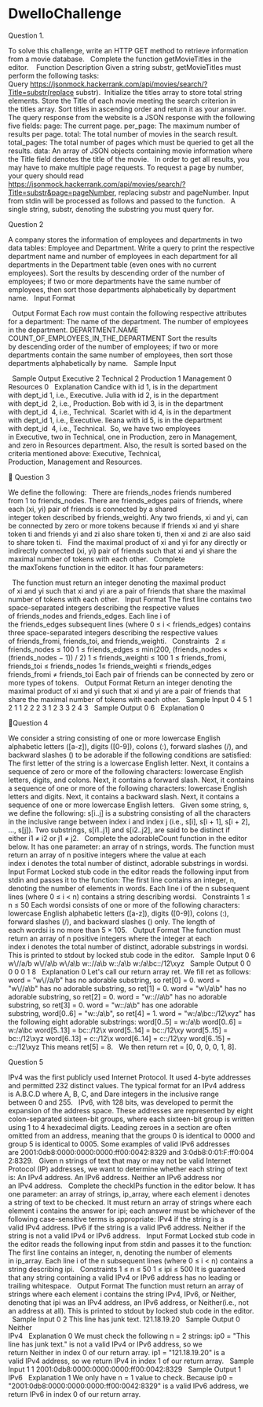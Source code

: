 # DwelloChallenge


Question 1.

To solve this challenge, write an HTTP GET method to retrieve information from a movie database.
 
Complete the function getMovieTitles in the editor. 
 
Function Description
Given a string substr, getMovieTitles must perform the following tasks:
Query https://jsonmock.hackerrank.com/api/movies/search/?Title=substr(replace substr). 
Initialize the titles array to store total string elements. Store the Title of each movie meeting the search criterion in the titles array.
Sort titles in ascending order and return it as your answer.
 
The query response from the website is a JSON response with the following five fields:
page: The current page.
per_page: The maximum number of results per page.
total: The total number of movies in the search result.
total_pages: The total number of pages which must be queried to get all the results.
data: An array of JSON objects containing movie information where the Title field denotes the title of the movie.
 
In order to get all results, you may have to make multiple page requests. To request a page by number, your query should read https://jsonmock.hackerrank.com/api/movies/search/?Title=substr&page=pageNumber, replacing substr and pageNumber.
Input from stdin will be processed as follows and passed to the function.
 
A single string, substr, denoting the substring you must query for.











Question 2

A company stores the information of employees and departments in two data tables: Employee and Department. Write a query to print the respective department name and number of employees in each department for all departments in the Department table (even ones with no current employees). Sort the results by descending order of the number of employees; if two or more departments have the same number of employees, then sort those departments alphabetically by department name.
 
Input Format


 
Output Format
Each row must contain the following respective attributes for a department:
The name of the department.
The number of employees in the department.
DEPARTMENT.NAME COUNT_OF_EMPLOYEES_IN_THE_DEPARTMENT
Sort the results by descending order of the number of employees; if two or more departments contain the same number of employees, then sort those departments alphabetically by name.
 
Sample Input


 
Sample Output
Executive 2
Technical 2
Production 1
Management 0
Resources 0
 
Explanation
Candice with id 1, is in the department with dept_id 1, i.e., Executive.
Julia with id 2, is in the department with dept_id  2, i.e., Production.
Bob with id 3, is in the department with dept_id  4, i.e., Technical. 
Scarlet with id 4, is in the department with dept_id 1, i.e., Executive.
Ileana with id 5, is in the department with dept_id  4, i.e., Technical. 
So, we have two employees in Executive, two in Technical, one in Production, zero in Management, and zero in Resources department. Also, the result is sorted based on the criteria mentioned above: Executive, Technical, Production, Management and Resources.

























Question 3

We define the following:
 
There are friends_nodes friends numbered from 1 to friends_nodes.
There are friends_edges pairs of friends, where each (xi, yi) pair of friends is connected by a shared integer token described by friends_weighti.
Any two friends, xi and yi, can be connected by zero or more tokens because if friends xi and yi share token ti and friends yi and zi also share token ti, then xi and zi are also said to share token ti.
 
Find the maximal product of xi and yi for any directly or indirectly connected (xi, yi) pair of friends such that xi and yi share the maximal number of tokens with each other.
 
Complete the maxTokens function in the editor. It has four parameters:
 

 
The function must return an integer denoting the maximal product of xi and yi such that xi and yi are a pair of friends that share the maximal number of tokens with each other.
 
Input Format
The first line contains two space-separated integers describing the respective values of friends_nodes and friends_edges.
Each line i of the friends_edges subsequent lines (where 0 ≤ i < friends_edges) contains three space-separated integers describing the respective values of friends_fromi, friends_toi, and friends_weighti.
 
Constraints
 
2 ≤ friends_nodes ≤ 100
1 ≤ friends_edges ≤ min(200, (friends_nodes × (friends_nodes − 1)) / 2)
1 ≤ friends_weighti ≤ 100
1 ≤ friends_fromi, friends_toi ≤ friends_nodes
1≤ friends_weighti ≤ friends_edges
friends_fromi ≠ friends_toi
Each pair of friends can be connected by zero or more types of tokens.
 
Output Format
Return an integer denoting the maximal product of xi and yi such that xi and yi are a pair of friends that share the maximal number of tokens with each other.
 
Sample Input 0
4 5
1 2 1
1 2 2
2 3 1
2 3 3
2 4 3
 
Sample Output 0
6
 
Explanation 0


Question 4

We consider a string consisting of one or more lowercase English alphabetic letters ([a-z]), digits ([0-9]), colons (:), forward slashes (/), and backward slashes (\) to be adorable if the following conditions are satisfied:
The first letter of the string is a lowercase English letter.
Next, it contains a sequence of zero or more of the following characters: lowercase English letters, digits, and colons.
Next, it contains a forward slash.
Next, it contains a sequence of one or more of the following characters: lowercase English letters and digits.
Next, it contains a backward slash.
Next, it contains a sequence of one or more lowercase English letters.
 
Given some string, s, we define the following:
s[i..j] is a substring consisting of all the characters in the inclusive range between index i and index j (i.e., s[i], s[i + 1], s[i + 2], …, s[j]).
Two substrings, s[i1..j1] and s[i2..j2], are said to be distinct if either i1 ≠ i2 or j1 ≠ j2.
 
Complete the adorableCount function in the editor below. It has one parameter: an array of n strings, words. The function must return an array of n positive integers where the value at each index i denotes the total number of distinct, adorable substrings in wordsi.
 
Input Format
Locked stub code in the editor reads the following input from stdin and passes it to the function:
The first line contains an integer, n, denoting the number of elements in words.
Each line i of the n subsequent lines (where 0 ≤ i < n) contains a string describing wordsi.
 
Constraints
1 ≤ n ≤ 50
Each wordsi consists of one or more of the following characters: lowercase English alphabetic letters ([a-z]), digits ([0-9]), colons (:), forward slashes (/), and backward slashes (\) only.
The length of each wordsi is no more than 5 × 105.
 
Output Format
The function must return an array of n positive integers where the integer at each index i denotes the total number of distinct, adorable substrings in wordsi. This is printed to stdout by locked stub code in the editor.
 
Sample Input 0
6
w\\//a/b
w\\//a\b
w\\/a\b
w:://a\b
w::/a\b
w:/a\bc::/12\xyz
 
Sample Output 0
0
0
0
0
1
8
 
Explanation 0
Let's call our return array ret. We fill ret as follows:
word = "w\\//a/b" has no adorable substring, so ret[0] = 0.
word = "w\\//a\b" has no adorable substring, so ret[1] = 0.
word = "w\\/a\b" has no adorable substring, so ret[2] = 0.
word = "w:://a\b" has no adorable substring, so ret[3] = 0.
word = "w::/a\b" has one adorable substring, word[0..6] = "w::/a\b", so ret[4] = 1.
word = "w:/a\bc::/12\xyz" has the following eight adorable substrings:
word[0..5] = w:/a\b
word[0..6] = w:/a\bc
word[5..13] = bc::/12\x
word[5..14] = bc::/12\xy
word[5..15] = bc::/12\xyz
word[6..13] = c::/12\x
word[6..14] = c::/12\xy
word[6..15] = c::/12\xyz
This means ret[5] = 8.
 
We then return ret = [0, 0, 0, 0, 1, 8].

Question 5

IPv4 was the first publicly used Internet Protocol. It used 4-byte addresses and permitted 232 distinct values. The typical format for an IPv4 address is A.B.C.D where A, B, C, and Dare integers in the inclusive range between 0 and 255.
 
IPv6, with 128 bits, was developed to permit the expansion of the address space. These addresses are represented by eight colon-separated sixteen-bit groups, where each sixteen-bit group is written using 1 to 4 hexadecimal digits. Leading zeroes in a section are often omitted from an address, meaning that the groups 0 is identical to 0000 and group 5 is identical to 0005. Some examples of valid IPv6 addresses are 2001:0db8:0000:0000:0000:ff00:0042:8329 and 3:0db8:0:01:F:ff0:0042:8329.
 
Given n strings of text that may or may not be valid Internet Protocol (IP) addresses, we want to determine whether each string of text is:
An IPv4 address.
An IPv6 address.
Neither an IPv6 address nor an IPv4 address.
 
Complete the checkIPs function in the editor below. It has one parameter: an array of strings, ip_array, where each element i denotes a string of text to be checked. It must return an array of strings where each element i contains the answer for ipi; each answer must be whichever of the following case-sensitive terms is appropriate:
IPv4 if the string is a valid IPv4 address.
IPv6 if the string is a valid IPv6 address.
Neither if the string is not a valid IPv4 or IPv6 address.
 
Input Format
Locked stub code in the editor reads the following input from stdin and passes it to the function:
The first line contains an integer, n, denoting the number of elements in ip_array.
Each line i of the n subsequent lines (where 0 ≤ i < n) contains a string describing ipi.
 
Constraints
1 ≤ n ≤ 50
1 ≤ ipi ≤ 500
It is guaranteed that any string containing a valid IPv4 or IPv6 address has no leading or trailing whitespace.
 
Output Format
The function must return an array of strings where each element i contains the string IPv4, IPv6, or Neither, denoting that ipi was an IPv4 address, an IPv6 address, or Neither(i.e., not an address at all). This is printed to stdout by locked stub code in the editor.
 
Sample Input 0
2
This line has junk text.
121.18.19.20
 
Sample Output 0
Neither    
IPv4 
 
Explanation 0
We must check the following n = 2 strings:
ip0 = "This line has junk text." is not a valid IPv4 or IPv6 address, so we return Neither in index 0 of our return array.
ip1 = "121.18.19.20" is a valid IPv4 address, so we return IPv4 in index 1 of our return array.
 
Sample Input 1
1
2001:0db8:0000:0000:0000:ff00:0042:8329
 
Sample Output 1
IPv6
 
Explanation 1
We only have n = 1 value to check. Because ip0 = "2001:0db8:0000:0000:0000:ff00:0042:8329" is a valid IPv6 address, we return IPv6 in index 0 of our return array.
